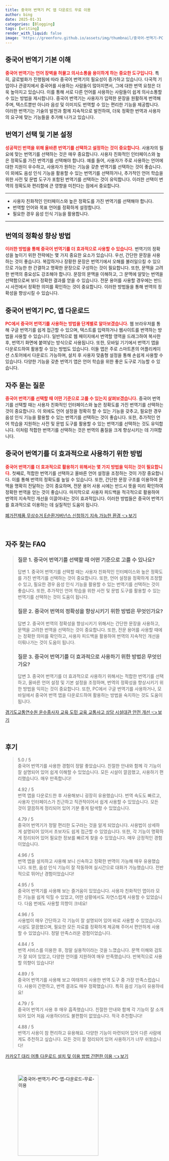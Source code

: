 ```yaml
---
title: 중국어 번역기 PC 앱 다운로드 무료 이용
author: bing
date: 2025-01-31
categories: [Blogging]
tags: [writing]
render_with_liquid: false
image: 'https://greenforu.github.io/assets/img/thumbnail/중국어-번역기-PC-앱-다운로드-무료-이용.webp'
---
```



<h2 id='중국어_번역기_기본_이해'>중국어 번역기 기본 이해</h2>

<p><b><span style="color: #ee2323;">중국어 번역기는 언어 장벽을 허물고 의사소통을 용이하게 하는 중요한 도구입니다.</span></b> 특히, 글로벌화가 진행됨에 따라 중국어 번역기의 필요성이 증가하고 있습니다. 다국적 기업이나 관광지에서 중국어를 사용하는 사람들이 많아지면서, 그에 대한 번역 요청은 더욱 높아지고 있습니다. 이를 통해 서로 다른 언어를 사용하는 사람들이 쉽게 의사소통할 수 있는 방법을 제시합니다. 중국어 번역기는 사용자가 입력한 문장을 원활하게 번역해주며, 텍스트뿐만 아니라 음성 및 이미지도 번역할 수 있는 편리한 기능을 제공합니다. 이러한 번역기는 기술의 발전과 함께 지속적으로 발전하여, 더욱 정확한 번역과 사용자의 요구에 맞는 기능들을 추가해 나가고 있습니다.</p>

<h2 id='번역기_선택_및_기본_설정'>번역기 선택 및 기본 설정</h2>

<p><b><span style="color: #ee2323;">성공적인 번역을 위해 올바른 번역기를 선택하고 설정하는 것이 중요합니다.</span></b> 사용자의 필요에 맞는 번역기를 선택하는 것은 매우 중요합니다. 사용자 친화적인 인터페이스와 높은 정확도를 가진 번역기를 선택해야 합니다. 예를 들어, 사용자가 주로 사용하는 언어에 대한 지원이 우수하고, 사용자가 원하는 기능을 갖춘 번역기를 선택하는 것이 좋습니다. 이 외에도 음성 인식 기능을 활용할 수 있는 번역기를 선택하거나, 추가적인 언어 학습을 위한 사전 및 문법 도구가 포함된 번역기를 선택하는 것이 유익합니다. 이러한 선택이 번역의 정확도와 편리함에 큰 영향을 미친다는 점에서 중요합니다.</p>

<hr />

<ul>
    <li>사용자 친화적인 인터페이스와 높은 정확도를 가진 번역기를 선택해야 합니다.</li>
    <li>번역할 언어와 목표 언어를 정확하게 설정합니다.</li>
    <li>필요한 경우 음성 인식 기능을 활용합니다.</li>
</ul>

<hr />

<h2 id='번역의_정확성_향상_방법'>번역의 정확성 향상 방법</h2>

<p><b><span style="color: #ee2323;">이러한 방법을 통해 중국어 번역기를 더 효과적으로 사용할 수 있습니다.</span></b> 번역기의 정확성을 높이기 위한 전략에는 몇 가지 중요한 요소가 있습니다. 우선, 간단한 문장을 사용하는 것이 좋습니다. 복잡하거나 장황한 문장은 번역기에서 오해를 불러일으킬 수 있으므로 가능한 한 간결하고 명확한 문장으로 구성하는 것이 필요합니다. 또한, 문맥을 고려한 번역의 중요성도 강조해야 합니다. 문장의 문맥을 이해하고, 그 문맥에 알맞는 번역을 선택함으로써 보다 정확한 결과를 얻을 수 있습니다. 전문 용어를 사용할 경우에는 반드시 사전에서 정확한 의미를 확인하는 것이 중요합니다. 이러한 방법들을 통해 번역의 정확성을 향상시킬 수 있습니다.</p>

<h2 id='중국어_번역기_PC_앱_다운로드'>중국어 번역기 PC, 앱 다운로드</h2>

<p><b><span style="color: #ee2323;">PC에서 중국어 번역기를 사용하는 방법을 단계별로 알아보겠습니다.</span></b> 웹 브라우저를 통해 구글 번역기를 쉽게 접근할 수 있으며, 텍스트를 입력하거나 웹사이트를 번역하는 방법을 사용할 수 있습니다. 일반적으로 웹 페이지에서 번역할 영역을 드래그하여 복사한 후, 번역기 화면에 붙여넣는 방식으로 사용됩니다. 또한, 모바일 기기에서 번역기 앱을 다운로드하여 활용할 수 있는 방법도 있습니다. 이들 앱은 주로 스마트폰의 어플리케이션 스토어에서 다운로드 가능하며, 설치 후 사용자 맞춤형 설정을 통해 손쉽게 사용할 수 있습니다. 다양한 기능을 갖춘 번역기 앱은 언어 학습을 위한 좋은 도구로 기능할 수 있습니다.</p>

<h2 id='자주_묻는_질문'>자주 묻는 질문</h2>

<p><b><span style="color: #ee2323;">중국어 번역기를 선택할 때 어떤 기준으로 고를 수 있는지 살펴보겠습니다.</span></b> 중국어 번역기를 선택할 때는 사용자 친화적인 인터페이스와 높은 정확도를 가진 번역기를 선택하는 것이 중요합니다. 이 외에도 언어 설정을 정확히 할 수 있는 기능을 갖추고, 필요한 경우 음성 인식 기능을 활용할 수 있는 번역기를 선택하는 것이 좋습니다. 또한, 추가적인 언어 학습을 지원하는 사전 및 문법 도구를 활용할 수 있는 번역기를 선택하는 것도 유익합니다. 이처럼 적합한 번역기를 선택하는 것은 번역의 품질을 크게 향상시키는 데 기여합니다. </p>

<h2 id='더_효과적으로_사용하기'>중국어 번역기를 더 효과적으로 사용하기 위한 방법</h2>

<p><b><span style="color: #ee2323;">중국어 번역기를 더 효과적으로 활용하기 위해서는 몇 가지 방법을 익히는 것이 필요합니다.</span></b> 첫째로, 적합한 번역기를 선택하고 올바른 언어 설정을 조정하는 것이 가장 중요합니다. 이를 통해 번역의 정확도를 높일 수 있습니다. 또한, 간단한 문장 구조를 이용하여 문맥을 명확히 전달하는 것이 중요하며, 전문 용어 사용 시에는 반드시 뜻을 미리 확인하여 정확한 번역을 얻는 것이 좋습니다. 마지막으로 사용자 피드백을 적극적으로 활용하여 번역의 지속적인 개선을 이끌어내는 것이 효과적입니다. 이러한 방법들은 중국어 번역기를 효과적으로 이용하는 데 실질적인 도움이 됩니다.</p>


<p><a class="click-button" title="폐가전제품 무상수거 E순환거버넌스 신청하기 지속 가능한 환경" href="https://greenforu.github.io/posts/%ED%8F%90%EA%B0%80%EC%A0%84%EC%A0%9C%ED%92%88-%EB%AC%B4%EC%83%81%EC%88%98%EA%B1%B0-E%EC%88%9C%ED%99%98%EA%B1%B0%EB%B2%84%EB%84%8C%EC%8A%A4-%EC%8B%A0%EC%B2%AD%ED%95%98%EA%B8%B0-%EC%A7%80%EC%86%8D-%EA%B0%80%EB%8A%A5%ED%95%9C-%ED%99%98%EA%B2%BD/" rel="dofollow">폐가전제품 무상수거 E순환거버넌스 신청하기 지속 가능한 환경 👈 보기</a></p><br>
<h2 id='자주_찾는_FAQ'>자주 찾는 FAQ</h2>
<div itemscope="" itemtype="https://schema.org/FAQPage"> 
<blockquote> 
<div itemscope="" itemprop="mainEntity" itemtype="https://schema.org/Question"> 
<h3 itemprop="name">질문 1. 중국어 번역기를 선택할 때 어떤 기준으로 고를 수 있나요?</h3> 
<div itemscope="" itemprop="acceptedAnswer" itemtype="https://schema.org/Answer"> 
<span itemprop="text"> 
<p>답변 1. 중국어 번역기를 선택할 때는 사용자 친화적인 인터페이스와 높은 정확도를 가진 번역기를 선택하는 것이 중요합니다. 또한, 언어 설정을 정확하게 조정할 수 있고, 필요한 경우 음성 인식 기능을 활용할 수 있는 번역기를 선택하는 것이 좋습니다. 또한, 추가적인 언어 학습을 위한 사전 및 문법 도구를 활용할 수 있는 번역기를 선택하는 것이 도움이 됩니다.</p> 
</span> 
</div> 
</div> 

<div itemscope="" itemprop="mainEntity" itemtype="https://schema.org/Question"> 
<h3 itemprop="name">질문 2. 중국어 번역의 정확성을 향상시키기 위한 방법은 무엇인가요?</h3> 
<div itemscope="" itemprop="acceptedAnswer" itemtype="https://schema.org/Answer"> 
<span itemprop="text"> 
<p>답변 2. 중국어 번역의 정확성을 향상시키기 위해서는 간단한 문장을 사용하고, 문맥을 고려한 번역을 선택하는 것이 중요합니다. 또한, 전문 용어를 사용할 때에는 정확한 의미를 확인하고, 사용자 피드백을 활용하여 번역의 지속적인 개선을 이뤄나가는 것이 도움이 됩니다.</p> 
</span> 
</div> 
</div> 

<div itemscope="" itemprop="mainEntity" itemtype="https://schema.org/Question"> 
<h3 itemprop="name">질문 3. 중국어 번역기를 더 효과적으로 사용하기 위한 방법은 무엇인가요?</h3> 
<div itemscope="" itemprop="acceptedAnswer" itemtype="https://schema.org/Answer"> 
<span itemprop="text"> 
<p>답변 3. 중국어 번역기를 더 효과적으로 사용하기 위해서는 적합한 번역기를 선택하고, 올바른 언어 설정 및 기본 설정을 조정하며, 번역의 정확성을 향상시키기 위한 방법을 익히는 것이 중요합니다. 또한, PC에서 구글 번역기를 사용하거나, 모바일에서 중국어 번역 앱을 다운로드하여 활용하는 방법을 숙지하는 것도 도움이 됩니다.</p> 
</span> 
</div> 
</div> 

</blockquote> 
</div>
<p><a class="click-button" title="경기도교통연수원 운수종사자 교육 도민 교육 교통사고 상담 시설대관 안전 개선" href="https://greenforu.github.io/posts/%EA%B2%BD%EA%B8%B0%EB%8F%84%EA%B5%90%ED%86%B5%EC%97%B0%EC%88%98%EC%9B%90-%EC%9A%B4%EC%88%98%EC%A2%85%EC%82%AC%EC%9E%90-%EA%B5%90%EC%9C%A1-%EB%8F%84%EB%AF%BC-%EA%B5%90%EC%9C%A1-%EA%B5%90%ED%86%B5%EC%82%AC%EA%B3%A0-%EC%83%81%EB%8B%B4-%EC%8B%9C%EC%84%A4%EB%8C%80%EA%B4%80-%EC%95%88%EC%A0%84-%EA%B0%9C%EC%84%A0/" rel="dofollow">경기도교통연수원 운수종사자 교육 도민 교육 교통사고 상담 시설대관 안전 개선 👈 보기</a></p><br>
<h2 id='후기'>후기</h2>
<div itemscope itemtype="https://schema.org/Product">
  <blockquote>
  <div itemprop="review" itemscope itemtype="https://schema.org/Review">
      <div itemprop="reviewRating" itemscope itemtype="https://schema.org/Rating"> <span itemprop="ratingValue">5.0</span> / <span itemprop="bestRating">5</span> </div>
      <span itemprop="reviewBody">중국어 번역기를 사용한 경험이 정말 좋았습니다. 친절한 안내와 함께 각 기능이 잘 설명되어 있어 쉽게 이해할 수 있었습니다. 모든 시설이 깔끔했고, 사용하기 편리했습니다. 매우 만족합니다!</span>
  </div>
  <br>
  <div itemprop="review" itemscope itemtype="https://schema.org/Review">
      <div itemprop="reviewRating" itemscope itemtype="https://schema.org/Rating"> <span itemprop="ratingValue">4.92</span> / <span itemprop="bestRating">5</span> </div>
      <span itemprop="reviewBody">번역 앱을 다운로드한 후 사용해보니 굉장히 유용했습니다. 번역 속도도 빠르고, 사용자 인터페이스가 친근하고 직관적이어서 쉽게 사용할 수 있었습니다. 모든 것이 깔끔하게 정리되어 있어 기분 좋게 탐색할 수 있었습니다.</span>
  </div>
  <br>
  <div itemprop="review" itemscope itemtype="https://schema.org/Review">
      <div itemprop="reviewRating" itemscope itemtype="https://schema.org/Rating"> <span itemprop="ratingValue">4.79</span> / <span itemprop="bestRating">5</span> </div>
      <span itemprop="reviewBody">중국어 번역기가 정말 편리한 도구라는 것을 알게 되었습니다. 사용법이 상세하게 설명되어 있어서 초보자도 쉽게 접근할 수 있었습니다. 또한, 각 기능이 명확하게 정리되어 있어 필요한 정보를 빠르게 찾을 수 있었습니다. 매우 긍정적인 경험이었습니다.</span>
  </div>
  <br>
  <div itemprop="review" itemscope itemtype="https://schema.org/Review">
      <div itemprop="reviewRating" itemscope itemtype="https://schema.org/Rating"> <span itemprop="ratingValue">4.96</span> / <span itemprop="bestRating">5</span> </div>
      <span itemprop="reviewBody">번역 앱을 설치하고 사용해 보니 신속하고 정확한 번역이 가능해 매우 유용했습니다. 또한, 음성 인식 기능이 잘 작동하여 실시간으로 대화가 가능했습니다. 전반적으로 뛰어난 경험이었습니다!</span>
  </div>
  <br>
  <div itemprop="review" itemscope itemtype="https://schema.org/Review">
      <div itemprop="reviewRating" itemscope itemtype="https://schema.org/Rating"> <span itemprop="ratingValue">4.95</span> / <span itemprop="bestRating">5</span> </div>
      <span itemprop="reviewBody">중국어 번역기를 사용해 보는 즐거움이 있었습니다. 사용자 친화적인 앱이라 모든 기능을 쉽게 익힐 수 있었고, 어떤 상황에서도 자연스럽게 사용할 수 있었습니다. 다음 번에도 사용할 의향이 크네요!</span>
  </div>
  <br>
  <div itemprop="review" itemscope itemtype="https://schema.org/Review">
      <div itemprop="reviewRating" itemscope itemtype="https://schema.org/Rating"> <span itemprop="ratingValue">4.96</span> / <span itemprop="bestRating">5</span> </div>
      <span itemprop="reviewBody">사용법이 매우 간단하고 각 기능이 잘 설명되어 있어 바로 사용할 수 있었습니다. 시설도 깔끔했으며, 필요한 모든 자료를 정확하게 제공해 주어서 편안하게 사용할 수 있었습니다. 정말 만족스러운 경험이었습니다.</span>
  </div>
  <br>
  <div itemprop="review" itemscope itemtype="https://schema.org/Review">
      <div itemprop="reviewRating" itemscope itemtype="https://schema.org/Rating"> <span itemprop="ratingValue">4.84</span> / <span itemprop="bestRating">5</span> </div>
      <span itemprop="reviewBody">번역 서비스를 이용한 후, 정말 실용적이라는 것을 느꼈습니다. 문맥 이해와 검토가 잘 되어 있었고, 다양한 언어를 지원하여 매우 만족했습니다. 반복적으로 사용할 의향이 있습니다!</span>
  </div>
  <br>
  <div itemprop="review" itemscope itemtype="https://schema.org/Review">
      <div itemprop="reviewRating" itemscope itemtype="https://schema.org/Rating"> <span itemprop="ratingValue">4.89</span> / <span itemprop="bestRating">5</span> </div>
      <span itemprop="reviewBody">중국어 번역기를 사용해 보고 여태까지 사용한 번역 도구 중 가장 만족스럽습니다. 사용이 간편하고, 번역 결과도 매우 정확했습니다. 특히 음성 기능이 유용하네요!</span>
  </div>
  <br>
  <div itemprop="review" itemscope itemtype="https://schema.org/Review">
      <div itemprop="reviewRating" itemscope itemtype="https://schema.org/Rating"> <span itemprop="ratingValue">4.79</span> / <span itemprop="bestRating">5</span> </div>
      <span itemprop="reviewBody">중국어 번역기 사용 후 매우 흡족했습니다. 친절한 안내와 함께 각 기능이 잘 소개되어 있어 처음 사용하더라도 불편함이 없었습니다. 적극 추천합니다!</span>
  </div>
  <br>
  <div itemprop="review" itemscope itemtype="https://schema.org/Review">
      <div itemprop="reviewRating" itemscope itemtype="https://schema.org/Rating"> <span itemprop="ratingValue">4.88</span> / <span itemprop="bestRating">5</span> </div>
      <span itemprop="reviewBody">번역기 사용이 참 편리하고 유용해요. 다양한 기능이 마련되어 있어 다른 사람에게도 추천하고 싶습니다. 모든 것이 잘 정리되어 있어 사용하기가 너무 쉬웠습니다!</span>
  </div>
  </blockquote>
</div>
<p><a class="click-button" title="카카오T 대리 어플 다운로드 설치 및 이용 방법 간편한 이용" href="https://greenforu.github.io/posts/%EC%B9%B4%EC%B9%B4%EC%98%A4T-%EB%8C%80%EB%A6%AC-%EC%96%B4%ED%94%8C-%EB%8B%A4%EC%9A%B4%EB%A1%9C%EB%93%9C-%EC%84%A4%EC%B9%98-%EB%B0%8F-%EC%9D%B4%EC%9A%A9-%EB%B0%A9%EB%B2%95-%EA%B0%84%ED%8E%B8%ED%95%9C-%EC%9D%B4%EC%9A%A9/" rel="dofollow">카카오T 대리 어플 다운로드 설치 및 이용 방법 간편한 이용 👈 보기</a></p><br>
<figure class="image"><img src="https://greenforu.github.io/assets/img/thumbnail/중국어-번역기-PC-앱-다운로드-무료-이용.webp" alt="중국어-번역기-PC-앱-다운로드-무료-이용" width="256" height="256"></figure>